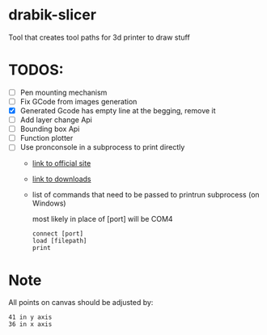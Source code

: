 # drabik-slicer
Tool that creates tool paths for 3d printer to draw stuff 

# TODOS:
- [ ] Pen mounting mechanism
- [ ] Fix GCode from images generation 
- [x] Generated Gcode has empty line at the begging, remove it
- [ ] Add layer change Api
- [ ] Bounding box Api
- [ ] Function plotter
- [ ] Use pronconsole in a subprocess to print directly 
    - [link to official site](https://www.pronterface.com/)
    - [link to downloads](https://kliment.kapsi.fi/printrun/)
    - list of commands that need to be passed to printrun subprocess (on Windows)


        most likely in place of [port] will be COM4   
        ```
        connect [port]  
        load [filepath] 
        print
        ```

# Note
All points on canvas should be adjusted by:
    
    41 in y axis
    36 in x axis